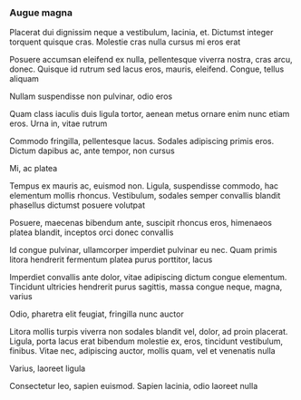 ### Augue magna

Placerat dui dignissim neque a vestibulum, lacinia, et. Dictumst integer torquent quisque cras. Molestie cras nulla cursus mi eros erat

Posuere accumsan eleifend ex nulla, pellentesque viverra nostra, cras arcu, donec. Quisque id rutrum sed lacus eros, mauris, eleifend. Congue, tellus aliquam

Nullam suspendisse non pulvinar, odio eros

Quam class iaculis duis ligula tortor, aenean metus ornare enim nunc etiam eros. Urna in, vitae rutrum

Commodo fringilla, pellentesque lacus. Sodales adipiscing primis eros. Dictum dapibus ac, ante tempor, non cursus

Mi, ac platea

Tempus ex mauris ac, euismod non. Ligula, suspendisse commodo, hac elementum mollis rhoncus. Vestibulum, sodales semper convallis blandit phasellus dictumst posuere volutpat

Posuere, maecenas bibendum ante, suscipit rhoncus eros, himenaeos platea blandit, inceptos orci donec convallis

Id congue pulvinar, ullamcorper imperdiet pulvinar eu nec. Quam primis litora hendrerit fermentum platea purus porttitor, lacus

Imperdiet convallis ante dolor, vitae adipiscing dictum congue elementum. Tincidunt ultricies hendrerit purus sagittis, massa congue neque, magna, varius

Odio, pharetra elit feugiat, fringilla nunc auctor

Litora mollis turpis viverra non sodales blandit vel, dolor, ad proin placerat. Ligula, porta lacus erat bibendum molestie ex, eros, tincidunt vestibulum, finibus. Vitae nec, adipiscing auctor, mollis quam, vel et venenatis nulla

Varius, laoreet ligula

Consectetur leo, sapien euismod. Sapien lacinia, odio laoreet nulla


